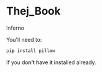 # Thej_Book

Inferno

You'll need to:

```bash
pip install pillow
```

If you don't have it installed already.
